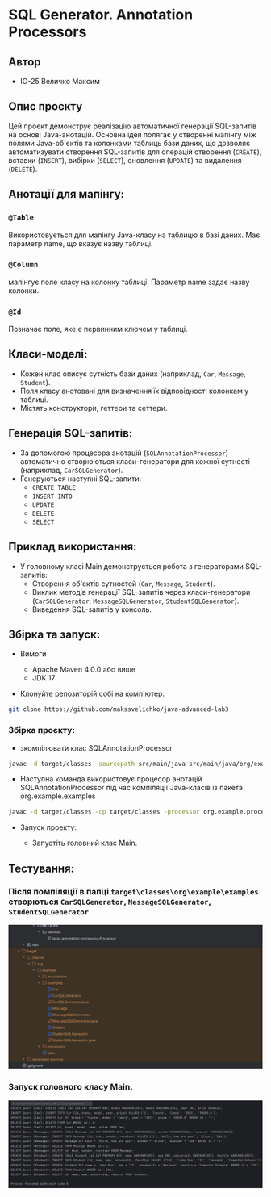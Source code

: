 # SQL Generator. Annotation Processors

## Автор

- ІО-25 Величко Максим

## Опис проєкту

Цей проєкт демонструє реалізацію автоматичної генерації SQL-запитів на основі Java-анотацій. Основна ідея полягає у створенні мапінгу між полями Java-об'єктів та колонками таблиць бази даних, що дозволяє автоматизувати створення SQL-запитів для операцій створення (`CREATE`), вставки (`INSERT`), вибірки (`SELECT`), оновлення (`UPDATE`) та видалення (`DELETE`).

## Анотації для мапінгу:

### `@Table`

Використовується для мапінгу Java-класу на таблицю в базі даних. Має параметр name, що вказує назву таблиці.

### `@Column`

мапінгує поле класу на колонку таблиці. Параметр name задає назву колонки.

### `@Id`

Позначає поле, яке є первинним ключем у таблиці.

## Класи-моделі:
- Кожен клас описує сутність бази даних (наприклад, `Car`, `Message`, `Student`).
- Поля класу анотовані для визначення їх відповідності колонкам у таблиці.
- Містять конструктори, геттери та сеттери.

## Генерація SQL-запитів:

- За допомогою процесора анотацій (`SQLAnnotationProcessor`) автоматично створюються класи-генератори для кожної сутності (наприклад, `CarSQLGenerator`).
- Генеруються наступні SQL-запити:
  - `CREATE TABLE`
  - `INSERT INTO`
  - `UPDATE`
  - `DELETE`
  - `SELECT`

## Приклад використання:

- У головному класі Main демонструється робота з генераторами SQL-запитів:
  - Створення об'єктів сутностей (`Car`, `Message`, `Student`).
  - Виклик методів генерації SQL-запитів через класи-генератори (`CarSQLGenerator`, `MessageSQLGenerator`, `StudentSQLGenerator`).
  - Виведення SQL-запитів у консоль.

## Збірка та запуск:

- Вимоги
  - Apache Maven 4.0.0 або вище
  - JDK 17

- Клонуйте репозиторій собі на комп'ютер:

```bash 
git clone https://github.com/makssvelichko/java-advanced-lab3
```


### Збірка проєкту:
- зкомпілювати клас SQLAnnotationProcessor
```bash
javac -d target/classes -sourcepath src/main/java src/main/java/org/example/processors/SQLAnnotationProcessor.java
```
- Наступна команда використовує процесор анотацій SQLAnnotationProcessor під час компіляції Java-класів із пакета org.example.examples

 ```bash
 javac -d target/classes -cp target/classes -processor org.example.processors.SQLAnnotationProcessor -sourcepath src/main/java src/main/java/org/example/examples/*.java
 ```

- Запуск проекту:

  - Запустіть головний клас Main.

## Тестування:

### Після помпіляції в папці `target\classes\org\example\examples` створються `CarSQLGenerator`, `MessageSQLGenerator`, `StudentSQLGenerator`

![Скріншот 1](src/main/resources/results/img.png)

### Запуск головного класу Main.

![Скріншот 2](src/main/resources/results/img_1.png)
